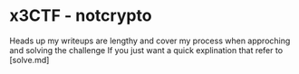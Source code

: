 # x3CTF - notcrypto

Heads up my writeups are lengthy and cover my process when approching and solving the challenge
If you just want a quick explination that refer to [solve.md]
